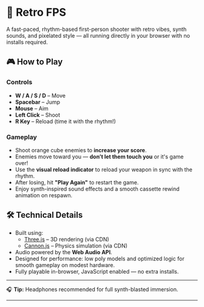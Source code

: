 # 🔫 Retro FPS

A fast-paced, rhythm-based first-person shooter with retro vibes, synth sounds, and pixelated style — all running directly in your browser with no installs required.

## 🎮 How to Play


### Controls

- **W / A / S / D** – Move
- **Spacebar** – Jump
- **Mouse** – Aim
- **Left Click** – Shoot
- **R Key** – Reload (time it with the rhythm!)

### Gameplay

- Shoot orange cube enemies to **increase your score**.
- Enemies move toward you — **don’t let them touch you** or it's game over!
- Use the **visual reload indicator** to reload your weapon in sync with the rhythm.
- After losing, hit **"Play Again"** to restart the game.
- Enjoy synth-inspired sound effects and a smooth cassette rewind animation on respawn.


## 🛠 Technical Details

- Built using:
  - [Three.js](https://threejs.org/) – 3D rendering (via CDN)
  - [Cannon.js](https://github.com/schteppe/cannon.js) – Physics simulation (via CDN)
- Audio powered by the **Web Audio API**.
- Designed for performance: low poly models and optimized logic for smooth gameplay on modest hardware.
- Fully playable in-browser, JavaScript enabled — no extra installs.

---

🎧 **Tip:** Headphones recommended for full synth-blasted immersion.

---
